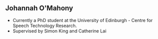 ## Johannah O'Mahony

- Currently a PhD student at the University of Edinburgh - Centre for Speech Technology Research.
- Supervised by Simon King and Catherine Lai

